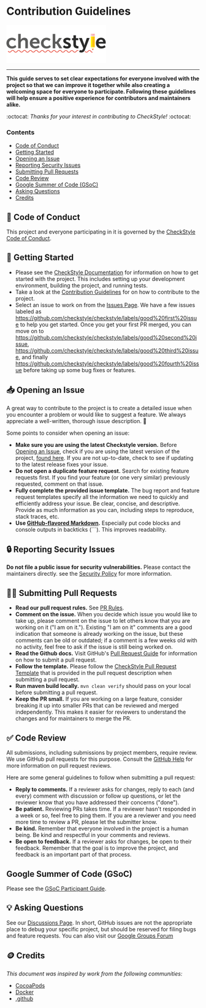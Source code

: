 # Contribution Guidelines

![](https://raw.githubusercontent.com/checkstyle/resources/master/img/checkstyle-logos/checkstyle-logo-260x99.png)

---------------------------------

**This guide serves to set clear expectations for everyone involved with the project so that
we can improve it together while also creating a welcoming space for everyone to participate.
Following these guidelines will help ensure a positive experience for contributors and
maintainers alike.**

:octocat: *Thanks for your interest in contributing to CheckStyle!* :octocat:

### Contents
- [Code of Conduct](#book-code-of-conduct)
- [Getting Started](#rocket-getting-started)
- [Opening an Issue](#inbox_tray-opening-an-issue)
- [Reporting Security Issues](#lock-reporting-security-issues)
- [Submitting Pull Requests](#technologist-submitting-pull-requests)
- [Code Review](#white_check_mark-code-review)
- [Google Summer of Code (GSoC)](#google-summer-of-code-gsoc)
- [Asking Questions](#bulb-asking-questions)
- [Credits](#coin-credits)

## :book: Code of Conduct

This project and everyone participating in it is governed by the
    [CheckStyle Code of Conduct](/.github/CODE_OF_CONDUCT.md).

## :rocket: Getting Started

 - Please see the [CheckStyle Documentation](https://checkstyle.org/beginning_development.html)
    for information on how to get started with the project. This includes setting up your
    development environment, building the project, and running tests.
 - Take a look at the [Contribution Guidelines](https://checkstyle.org/contributing.html) for
    on how to contribute to the project.
 - Select an issue to work on from the
    [Issues Page](https://github.com/checkstyle/checkstyle/issues). We
    have a few issues labeled as
    https://github.com/checkstyle/checkstyle/labels/good%20first%20issue to
    help you get started. Once you get your first PR merged, you can move on to
    https://github.com/checkstyle/checkstyle/labels/good%20second%20issue,
    https://github.com/checkstyle/checkstyle/labels/good%20third%20issue,
    and finally https://github.com/checkstyle/checkstyle/labels/good%20fourth%20issue
    before taking up some bug fixes or features.

## :inbox_tray: Opening an Issue

A great way to contribute to the project is to create a detailed issue when you encounter
a problem or would like to suggest a feature. We always appreciate a well-written,
thorough issue description. :brain:

Some points to consider when opening an issue:
- **Make sure you are using the latest Checkstyle version.**
    Before [Opening an Issue](https://github.com/checkstyle/checkstyle/issues),
    check if you are using the latest version of the project,
    [found here](https://github.com/checkstyle/checkstyle/releases). If you are not up-to-date,
    check to see if updating to the latest release fixes your issue.
- **Do not open a duplicate feature request.** Search for existing feature requests first. If you
    find your feature (or one very similar) previously requested, comment on that issue.
- **Fully complete the provided issue template.** The bug report and feature request templates
    specify all the information we need to quickly and efficiently address your issue. Be clear,
    concise, and descriptive.
    Provide as much information as you can, including steps to reproduce, stack traces, etc.
- **Use [GitHub-flavored Markdown](https://help.github.com/en/github/writing-on-github/basic-writing-and-formatting-syntax).**
    Especially put code blocks and console outputs in backticks (```). This improves readability.

## :lock: Reporting Security Issues

**Do not file a public issue for security vulnerabilities.** Please contact the 
maintainers directly.
see the [Security Policy](https://github.com/checkstyle/checkstyle/blob/master/SECURITY.md)
for more information.

## :technologist: Submitting Pull Requests

 - **Read our pull request rules.** See [PR Rules](https://github.com/checkstyle/checkstyle/wiki/PR-rules).
 - **Comment on the issue.** When you decide which issue you would like to take up,
    please comment on the issue to let others know that you are working on it ("I am on it.").
    Existing "I am on it" comments are a good indication that someone is already working on the
    issue, but these comments can be old or outdated; if a comment is a few weeks old with no
    activity, feel free to ask if the issue is still being worked on.
 - **Read the Github docs.** Visit GitHub's [Pull Request Guide](https://help.github.com/en/github/collaborating-with-issues-and-pull-requests/about-pull-requests)
    for information on how to submit a pull request.
 - **Follow the template.** Please follow the [CheckStyle Pull Request Template](https://github.com/checkstyle/checkstyle/blob/master/.github/PULL_REQUEST_TEMPLATE.md)
    that is provided in the pull request description when submitting a pull request.
 - **Run maven build locally.** `mvn clean verify` should pass on your local before
   submitting a pull request.
 - **Keep the PR small.** If you are working on a large feature, consider breaking it up into
    smaller PRs that can be reviewed and merged independently. This makes it easier for
    reviewers to understand the changes and for maintainers to merge the PR.

## :white_check_mark: Code Review

All submissions, including submissions by project members, require review. We use GitHub pull
requests for this purpose. Consult the [GitHub Help](https://help.github.com/en/github/collaborating-with-issues-and-pull-requests/about-pull-request-reviews)
for more information on pull request reviews.

Here are some general guidelines to follow when submitting a pull request:
 - **Reply to comments.** If a reviewer asks for changes, reply to each
    (and every) comment with discussion or follow up questions, or let the reviewer know
    that you have addressed their concerns ("done").
 - **Be patient.** Reviewing PRs takes time. If a reviewer hasn't responded in a week or so,
    feel free to ping them. If you are a reviewer and you need more time to review a PR, please
    let the submitter know.
 - **Be kind.** Remember that everyone involved in the project is a human being. Be kind and
    respectful in your comments and reviews.
 - **Be open to feedback.** If a reviewer asks for changes, be open to their feedback. Remember that
    the goal is to improve the project, and feedback is an important part of that process.

## Google Summer of Code (GSoC)

Please see the [GSoC Participant Guide](https://github.com/checkstyle/checkstyle/blob/master/.github/GSOC.md).

## :bulb: Asking Questions

See our [Discussions Page](https://github.com/checkstyle/checkstyle/discussions). In short, GitHub
issues are not the appropriate place to debug your specific project, but should be reserved
for filing bugs and feature requests. You can also visit our
[Google Groups Forum](https://groups.google.com/g/checkstyle-devel)

## :coin: Credits
*This document was inspired by work from the following communities:*

- [CocoaPods](https://github.com/CocoaPods/CocoaPods/blob/master/CONTRIBUTING.md)
- [Docker](https://github.com/moby/moby/blob/master/CONTRIBUTING.md)
- [.github](https://github.com/jessesquires/.github)
